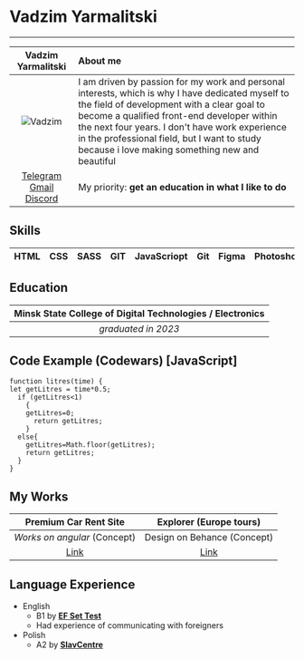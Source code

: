 # Vadzim Yarmalitski
***
|Vadzim Yarmalitski|About me|
|:-:|:-|
| ![Vadzim](https://i.ibb.co/ZMfsrjL/Frame-6-2.png)        | I am driven by passion for my work and personal interests, which is why I have dedicated myself to the field of development with a clear goal to become a qualified front-end developer within the next four years. I don't have work experience in the professional field, but I want to study because i love making something new and beautiful
[Telegram](https://t.me/yarmalitskiy) [Gmail](mailto:vadim801vadim@gmail.com) [Discord](https://discordapp.com/users/293689952468860930/) | My priority: **get an education in what I like to do**
## Skills
|HTML|CSS|SASS|GIT|JavaScriopt|Git|Figma|Photoshop|Illustrator|
|:-:|:-:|:-:|:-:|:-:|:-:|:-:|:-:|:-:|
## Education
|**Minsk State College of Digital Technologies / Electronics** |
|:-:|
|*graduated in 2023*|
## Code Example (Codewars) [JavaScript]
```
function litres(time) {
let getLitres = time*0.5;
  if (getLitres<1)
    {
    getLitres=0;
      return getLitres;
    }
  else{
    getLitres=Math.floor(getLitres);
    return getLitres;
  }
}
```
## My Works
|Premium Car Rent Site|Explorer (Europe tours)|
|:-:|:-:|
|*Works on angular* (Concept)|Design on Behance (Concept)|
|[Link](https://mintfuze.github.io/cars-app/)|[Link](https://www.behance.net/gallery/160977717/Explorer-(Europe-tours))|
## Language Experience
* English
   + B1 by **[EF Set Test](https://www.efset.org/)**
   + Had experience of communicating with foreigners
* Polish
   + A2 by **[SlavCentre](dyjalog.by)**
